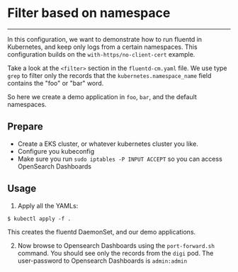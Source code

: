 # Filter based on namespace
---

In this configuration, we want to demonstrate how to run fluentd in Kubernetes, and keep only logs from a certain namespaces.
This configuration builds on the `with-https/no-client-cert` example.

Take a look at the  `<filter>` section in the `fluentd-cm.yaml` file. We use type `grep` to 
filter only the records that the `kubernetes.namespace_name` field contains the "foo" or "bar" word.

So here we create a demo application in `foo`, `bar`, and the default namespaces.

## Prepare
* Create a EKS cluster, or whatever kubernetes cluster you like.
* Configure you kubeconfig
* Make sure you run `sudo iptables -P INPUT ACCEPT` so you can access OpenSearch Dashboards

## Usage

1. Apply all the YAMLs:
```
$ kubectl apply -f .
```

This creates the fluentd DaemonSet, and our demo applications.

2. Now browse to Opensearch Dashboards using the `port-forward.sh` command. You should see only the records from the `digi` pod.
The user-password to Opensearch Dashboards is `admin:admin`
